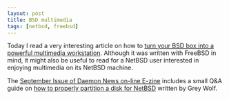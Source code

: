 ```yaml
--- 
layout: post
title: BSD multimedia
tags: [netbsd, freebsd]
---
```


Today I read a very interesting article on how to [turn your BSD box into a powerful multimedia
workstation](http://www.onlamp.com/pub/a/bsd/2002/09/05/FreeBSD_Basics.html). Although it was
written with FreeBSD in mind, it might also be useful to read for a NetBSD user interested in
enjoying multimedia on its NetBSD machine.

The [September Issue of Daemon News on-line E-zine](http://ezine.daemonnews.org/200209/) includes
a small Q&A guide on [how to properly partition a disk for
NetBSD](http://ezine.daemonnews.org/200209/diskpartnbsd.html) written by Grey Wolf.

